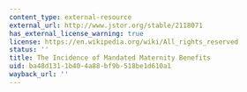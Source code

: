 ```yaml
---
content_type: external-resource
external_url: http://www.jstor.org/stable/2118071
has_external_license_warning: true
license: https://en.wikipedia.org/wiki/All_rights_reserved
status: ''
title: The Incidence of Mandated Maternity Benefits
uid: ba48d131-1b40-4a88-bf9b-518be1d610a1
wayback_url: ''
---
```

